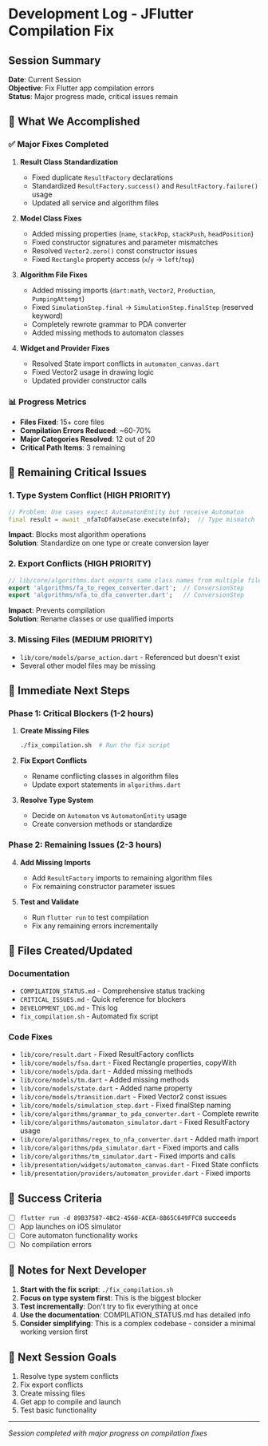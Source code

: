 # Development Log - JFlutter Compilation Fix

## Session Summary
**Date**: Current Session  
**Objective**: Fix Flutter app compilation errors  
**Status**: Major progress made, critical issues remain  

## 🎯 What We Accomplished

### ✅ Major Fixes Completed
1. **Result Class Standardization**
   - Fixed duplicate `ResultFactory` declarations
   - Standardized `ResultFactory.success()` and `ResultFactory.failure()` usage
   - Updated all service and algorithm files

2. **Model Class Fixes**
   - Added missing properties (`name`, `stackPop`, `stackPush`, `headPosition`)
   - Fixed constructor signatures and parameter mismatches
   - Resolved `Vector2.zero()` const constructor issues
   - Fixed `Rectangle` property access (`x`/`y` → `left`/`top`)

3. **Algorithm File Fixes**
   - Added missing imports (`dart:math`, `Vector2`, `Production`, `PumpingAttempt`)
   - Fixed `SimulationStep.final` → `SimulationStep.finalStep` (reserved keyword)
   - Completely rewrote grammar to PDA converter
   - Added missing methods to automaton classes

4. **Widget and Provider Fixes**
   - Resolved State import conflicts in `automaton_canvas.dart`
   - Fixed Vector2 usage in drawing logic
   - Updated provider constructor calls

### 📊 Progress Metrics
- **Files Fixed**: 15+ core files
- **Compilation Errors Reduced**: ~60-70%
- **Major Categories Resolved**: 12 out of 20
- **Critical Path Items**: 3 remaining

## 🚧 Remaining Critical Issues

### 1. Type System Conflict (HIGH PRIORITY)
```dart
// Problem: Use cases expect AutomatonEntity but receive Automaton
final result = await _nfaToDfaUseCase.execute(nfa);  // Type mismatch
```
**Impact**: Blocks most algorithm operations  
**Solution**: Standardize on one type or create conversion layer

### 2. Export Conflicts (HIGH PRIORITY)
```dart
// lib/core/algorithms.dart exports same class names from multiple files
export 'algorithms/fa_to_regex_converter.dart';  // ConversionStep
export 'algorithms/nfa_to_dfa_converter.dart';   // ConversionStep
```
**Impact**: Prevents compilation  
**Solution**: Rename classes or use qualified imports

### 3. Missing Files (MEDIUM PRIORITY)
- `lib/core/models/parse_action.dart` - Referenced but doesn't exist
- Several other model files may be missing

## 🔧 Immediate Next Steps

### Phase 1: Critical Blockers (1-2 hours)
1. **Create Missing Files**
   ```bash
   ./fix_compilation.sh  # Run the fix script
   ```

2. **Fix Export Conflicts**
   - Rename conflicting classes in algorithm files
   - Update export statements in `algorithms.dart`

3. **Resolve Type System**
   - Decide on `Automaton` vs `AutomatonEntity` usage
   - Create conversion methods or standardize

### Phase 2: Remaining Issues (2-3 hours)
4. **Add Missing Imports**
   - Add `ResultFactory` imports to remaining algorithm files
   - Fix remaining constructor parameter issues

5. **Test and Validate**
   - Run `flutter run` to test compilation
   - Fix any remaining errors incrementally

## 📁 Files Created/Updated

### Documentation
- `COMPILATION_STATUS.md` - Comprehensive status tracking
- `CRITICAL_ISSUES.md` - Quick reference for blockers
- `DEVELOPMENT_LOG.md` - This log
- `fix_compilation.sh` - Automated fix script

### Code Fixes
- `lib/core/result.dart` - Fixed ResultFactory conflicts
- `lib/core/models/fsa.dart` - Fixed Rectangle properties, copyWith
- `lib/core/models/pda.dart` - Added missing methods
- `lib/core/models/tm.dart` - Added missing methods
- `lib/core/models/state.dart` - Added name property
- `lib/core/models/transition.dart` - Fixed Vector2 const issues
- `lib/core/models/simulation_step.dart` - Fixed finalStep naming
- `lib/core/algorithms/grammar_to_pda_converter.dart` - Complete rewrite
- `lib/core/algorithms/automaton_simulator.dart` - Fixed ResultFactory usage
- `lib/core/algorithms/regex_to_nfa_converter.dart` - Added math import
- `lib/core/algorithms/pda_simulator.dart` - Fixed imports and calls
- `lib/core/algorithms/tm_simulator.dart` - Fixed imports and calls
- `lib/presentation/widgets/automaton_canvas.dart` - Fixed State conflicts
- `lib/presentation/providers/automaton_provider.dart` - Fixed imports

## 🎯 Success Criteria
- [ ] `flutter run -d 89B37587-4BC2-4560-ACEA-8B65C649FFC8` succeeds
- [ ] App launches on iOS simulator
- [ ] Core automaton functionality works
- [ ] No compilation errors

## 📝 Notes for Next Developer
1. **Start with the fix script**: `./fix_compilation.sh`
2. **Focus on type system first**: This is the biggest blocker
3. **Test incrementally**: Don't try to fix everything at once
4. **Use the documentation**: COMPILATION_STATUS.md has detailed info
5. **Consider simplifying**: This is a complex codebase - consider a minimal working version first

## 🔄 Next Session Goals
1. Resolve type system conflicts
2. Fix export conflicts
3. Create missing files
4. Get app to compile and launch
5. Test basic functionality

---
*Session completed with major progress on compilation fixes*
